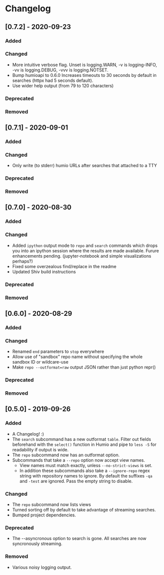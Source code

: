 # Changelog

## [0.7.2] - 2020-09-23

### Added

### Changed

- More intuitive verbose flag. Unset is logging.WARN, -v is logging-INFO, -vv is logging.DEBUG, -vvv is logging.NOTSET.
- Bump humioapi to 0.6.0 Increases timeouts to 30 seconds by default in searches (httpx had 5 seconds default).
- Use wider help output (from 79 to 120 characters)

### Deprecated

### Removed


## [0.7.1] - 2020-09-01

### Added

### Changed

- Only write (to stderr) humio URLs after searches that attached to a TTY

### Deprecated

### Removed


## [0.7.0] - 2020-08-30

### Added

### Changed

- Added `ipython` output mode to `repo` and `search` commands which drops you into an ipython session where the results are made available. Furure enhancements pending. (jupyter-notebook and simple visualizations perhaps?)
- Fixed some overzealous find/replace in the readme
- Updated Shiv build instructions

### Deprecated

### Removed


## [0.6.0] - 2020-08-29

### Added

### Changed

- Renamed `end` parameters to `stop` everywhere
- Allow use of "sandbox" repo name without specifying the whole sandbox ID or wildcare-use
- Make `repo --outformat=raw` output JSON rather than just python repr()

### Deprecated

### Removed


## [0.5.0] - 2019-09-26

### Added

- A Changelog! :)
- The `search` subcommand has a new outformat `table`. Filter out fields beforehand with the `select()` function in Humio and pipe to `less -S` for readability if output is wide.
- The `repo` subcommand now has an outformat option.
- Subcommands that take a `--repo` option now accept view names.
  - View names must match exactly, unless `--no-strict-views` is set.
  - In addition these subcommands also take a `--ignore-repo` regex string with repository names to ignore. By default the suffixes `-qa` and `-test` are ignored. Pass the empty string to disable.

### Changed

- The `repo` subcommand now lists views
- Turned sorting off by default to take advantage of streaming searches.
- Bumped project dependencies.

### Deprecated

- The --asyncronous option to search is gone. All searches are now syncronously streaming.

### Removed

- Various noisy logging output.

